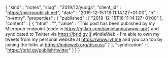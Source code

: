 {
  "kind" : "notes",
  "slug" : "2019/12/yudga",
  "client_id" : "https://micropublish.net",
  "date" : "2019-12-15T16:11:14.127+01:00",
  "h" : "h-entry",
  "properties" : {
    "published" : [ "2019-12-15T16:11:14.127+01:00" ],
    "content" : [ {
      "html" : "",
      "value" : "This post has been published by my Micropub endpoint (code in https://gitlab.com/jamietanna/www-api ) and syndicated to Twitter via https://brid.gy 🙌 #IndieWeb - I'm able to own my tweets from my personal website at https://www.jvt.me and you can too by joining the folks at https://indieweb.org/discuss"
    } ],
    "syndication" : [ "https://brid.gy/publish/twitter" ]
  }
}
